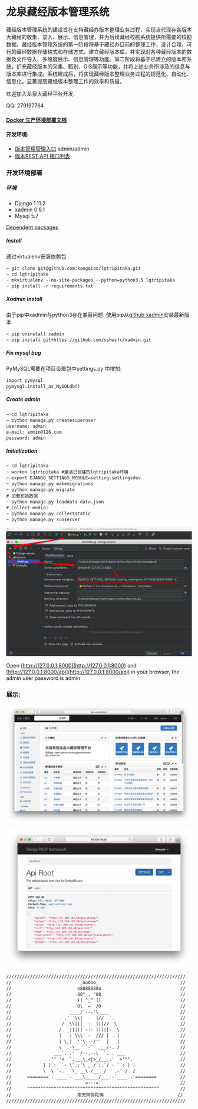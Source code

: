 
# 龙泉藏经版本管理系统

藏经版本管理系统的建设旨在支持藏经办版本整理业务过程，实现当代现存各版本大藏经的收集、录入、展示、信息管理，并为后续藏经校勘系统提供所需要的校勘数据。藏经版本管理系统的第一阶段将基于藏经办目前的整理工作，设计合理、可行的藏经数据存储格式和存储方式，建立藏经版本库，并实现对各种藏经版本的数据及文件导入、多维度展示、信息管理等功能。第二阶段将基于已建立的版本库系统，扩充藏经版本的采集、甄别、GIS展示等功能，并将上述业务所涉及的信息与版本库进行集成。系统建成后，将实现藏经版本整理业务过程的规范化、自动化、信息化，显著提高藏经版本整理工作的效率和质量。

欢迎加入龙泉大藏经平台开发.

QQ: 279197764

#### [Docker 生产环境部署文档](./Deployment.md)

#### 开发环境:
- [版本管理管理入口](http://dev-version.lqdzj.cn/xadmin/)  admin/admin
- [版本REST API 接口列表](http://dev-version.lqdzj.cn/api/)


### 开发环境部署

##### 环境
- Django 1.11.2
- xadmin 0.6.1
- Mysql 5.7

[Dependent packages](./requirements.txt)

##### Install
通过virtualenv安装依赖包
```
~ git clone git@github.com:kangqiao/lqtripitaka.git
~ cd lqtripitaka
~ mkvirtualenv --no-site-packages --python=python3.5 lqtripitaka
~ pip install -r requirements.txt
```
##### Xadmin Install
由于pip中xadmin与python3存在兼容问题.
使用pip从[github xadmin](https://github.com/sshwsfc/xadmin)安装最新版本.
```
~ pip uninstall xadmin
~ pip install git+https://github.com/sshwsfc/xadmin.git
```
##### Fix mysql bug
PyMySQL需要在项目设置包中settings.py 中增加:
```
import pymysql
pymysql.install_as_MySQLdb()
```

##### Create admin
```
~ cd lqtripitaka
~ python manage.py createsuperuser
username: admin
e-mail: admin@126.com
password: admin 
```

##### Initialization
```
~ cd lqtripitaka
~ workon lqtripitaka #激活已创建的lqtripitaka环境
~ export DJANGO_SETTINGS_MODULE=setting.settingsdev 
~ python manage.py makemigrations
~ python manage.py migrate
# 加载初始数据
~ python manage.py loaddata data.json
# Collect media:
~ python manage.py collectstatic
~ python manage.py runserver
```
![PyCharm IDE开发配置](./conf/pycharm_config.png)

Open [http://127.0.0.1:8000](http://127.0.0.1:8000) and [http://127.0.0.1:8000/api](http://127.0.0.1:8000/api) in your browser, the admin user password is admin

### 展示:
![xadmin 首页](./conf/lqtripitaka_xmain.png)

![API 首页](./conf/lqtripitaka_api.png)

```
////////////////////////////////////////////////////////////////////
//                          _ooOoo_                               //
//                         o8888888o                              //
//                         88" . "88                              //
//                         (| ^_^ |)                              //
//                         O\  =  /O                              //
//                      ____/`---'\____                           //
//                    .'  \\|     |//  `.                         //
//                   /  \\|||  :  |||//  \                        //
//                  /  _||||| -:- |||||-  \                       //
//                  |   | \\\  -  /// |   |                       //
//                  | \_|  ''\---/''  |   |                       //
//                  \  .-\__  `-`  ___/-. /                       //
//                ___`. .'  /--.--\  `. . ___                     //
//              ."" '<  `.___\_<|>_/___.'  >'"".                  //
//            | | :  `- \`.;`\ _ /`;.`/ - ` : | |                 //
//            \  \ `-.   \_ __\ /__ _/   .-` /  /                 //
//      ========`-.____`-.___\_____/___.-`____.-'========         //
//                           `=---='                              //
//      ^^^^^^^^^^^^^^^^^^^^^^^^^^^^^^^^^^^^^^^^^^^^^^^^^^        //
//                         南无阿弥陀佛                            //
////////////////////////////////////////////////////////////////////

```
